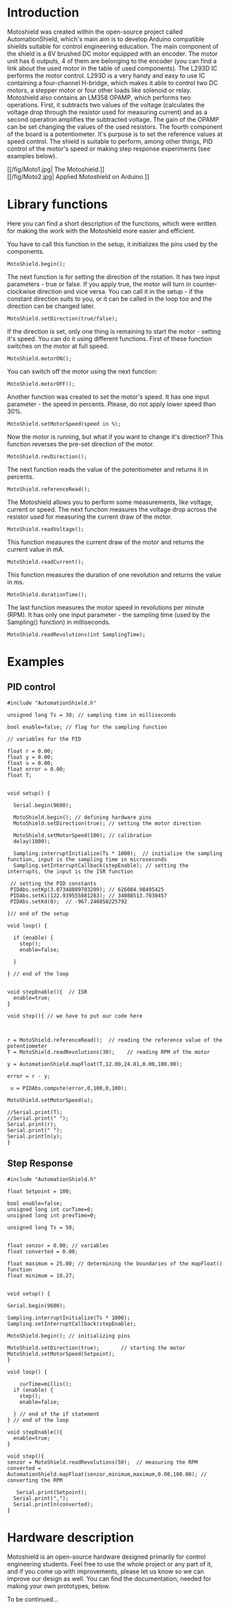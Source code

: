 # Introduction

Motoshield was created within the open-source project called AutomationShield, which's main aim is to develop Arduino compatible shields suitable for control engineering education. The main component of the shield is a 6V brushed DC motor equipped with an encoder. The motor unit has 6 outputs, 4 of them are belonging to the encoder (you can find a link about the used motor in the table of used components). The L293D IC performs the motor control. L293D is a very handy and easy to use IC containing a four-channel H-bridge, which makes it able to control two DC motors, a stepper motor or four other loads like solenoid or relay. Motoshield also contains an LM358 OPAMP, which performs two operations. First, it subtracts  two values of the voltage (calculates the voltage drop through the resistor used for measuring current) and as a second operation amplifies the subtracted voltage. The gain of the OPAMP can be set changing the values of the used resistors. The fourth component of the board is a potentiometer. It's purpose is to set the reference values at speed control. The shield is suitable to perform, among other things, PID control of the motor's speed or making step response experiments (see examples below). 

[[/fig/Moto1.jpg| The Motoshield.]]   
[[/fig/Moto2.jpg| Applied Motoshield on Arduino.]]   

# Library functions
Here you can find a short description of the functions, which were written for making the work with the Motoshield more easier and efficient.

You have to call this function in the setup, it initializes the pins used by the components.

```
MotoShield.begin();
``` 

The next function is for setting the direction of the rotation. It has two input parameters - true or false. If you apply true, the motor will turn in counter-clockwise direction and vice versa. You can call it in the setup - if the constant direction suits to you, or it can be called in the loop too and the direction can be changed later.  

```
MotoShield.setDirection(true/false);
```
If the direction is set, only one thing is remaining to start the motor - setting it's speed. You can do it using different functions. First of these function switches on the motor at full speed. 

```
MotoShield.motorON();
``` 

You can switch off the motor using the next function:

```
MotoShield.motorOFF();
``` 
Another function was created to set the motor's speed. It has one input parameter - the speed in percents. Please, do not apply lower speed than 30%.

```
MotoShield.setMotorSpeed(speed in %);
``` 

Now the motor is running, but what if you want to change it's direction? This function reverses the pre-set direction of the motor.

```
MotoShield.revDirection();
```
The next function reads the value of the potentiometer and returns it in percents.

```
MotoShield.referenceRead();
``` 
The Motoshield allows you to perform some measurements, like voltage, current or speed. The next function measures the voltage drop across the resistor used for measuring the current draw of the motor. 

```
MotoShield.readVoltage();
```

This function measures the current draw of the motor and returns the current value in mA. 

```
MotoShield.readCurrent();
```
This function measures the duration of one revolution and returns the value in ms.

```
MotoShield.durationTime();
```

The last function measures the motor speed in revolutions per minute (RPM). It has only one input parameter - the sampling time (used by the Sampling() function) in milliseconds.

```
MotoShield.readRevolutions(int SamplingTime);
```
# Examples
## PID control
```
#include "AutomationShield.h"

unsigned long Ts = 30; // sampling time in milliseconds

bool enable=false; // flag for the sampling function

// variables for the PID

float r = 0.00;
float y = 0.00;
float u = 0.00;
float error = 0.00;
float T;


void setup() {
  
  Serial.begin(9600);
  
  MotoShield.begin(); // defining hardware pins
  MotoShield.setDirection(true); // setting the motor direction
  
  MotoShield.setMotorSpeed(100); // calibration
  delay(1000);
  
  Sampling.interruptInitialize(Ts * 1000);  // initialize the sampling function, input is the sampling time in microseconds
  Sampling.setInterruptCallback(stepEnable); // setting the interrupts, the input is the ISR function

 // setting the PID constants
 PIDAbs.setKp(3.07348889703209); // 626084.98495425
 PIDAbs.setKi(122.939555881283); // 34088513.7030457
 PIDAbs.setKd(0);  // -967.240858225792

}// end of the setup

void loop() {

  if (enable) {
    step();
    enable=false;
    
  }  

} // end of the loop


void stepEnable(){  // ISR
  enable=true;
}

void step(){ // we have to put our code here
  
  

r = MotoShield.referenceRead();  // reading the reference value of the potentiometer
T = MotoShield.readRevolutions(30);    // reading RPM of the motor

y = AutomationShield.mapFloat(T,12.00,24.81,0.00,100.00);

error = r - y; 

 u = PIDAbs.compute(error,0,100,0,100);

MotoShield.setMotorSpeed(u);

//Serial.print(T);
//Serial.print(" ");
Serial.print(r);
Serial.print(" ");
Serial.println(y);
}
```

## Step Response

```
#include "AutomationShield.h"

float Setpoint = 100;

bool enable=false;
unsigned long int curTime=0;
unsigned long int prevTime=0;

unsigned long Ts = 50;


float senzor = 0.00; // variables
float converted = 0.00;

float maximum = 25.00; // determining the boundaries of the mapFloat() function
float minimum = 10.27;


void setup() {
  
Serial.begin(9600);

Sampling.interruptInitialize(Ts * 1000);
Sampling.setInterruptCallback(stepEnable);

MotoShield.begin(); // initializing pins

MotoShield.setDirection(true);       // starting the motor
MotoShield.setMotorSpeed(Setpoint);
}

void loop() {

    curTime=millis();
  if (enable) {
    step();
    enable=false;
    
  } // end of the if statement  
} // end of the loop

void stepEnable(){
  enable=true;
}

void step(){ 
senzor = MotoShield.readRevolutions(50);  // measuring the RPM
converted = AutomationShield.mapFloat(senzor,minimum,maximum,0.00,100.00); // converting the RPM
   
   Serial.print(Setpoint);
  Serial.print(",");
  Serial.println(converted); 
}
```

# Hardware description

Motoshield is an open-source hardware designed primarily for control engineering students. Feel free to use the whole project or any part of it, and if you come up with improvements, please let us know so we can improve our design as well. You can find the documentation, needed for making your own prototypes, below. 

To be continued...
